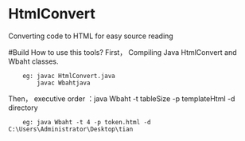 # HtmlConvert

Converting code to HTML for easy source reading

#Build
How to use this tools?
   First， Compiling Java HtmlConvert and Wbaht classes.
   
        eg: javac HtmlConvert.java  
            javac Wbahtjava
            
   Then， executive order ：java Wbaht -t tableSize -p templateHtml -d directory
   
        eg: java Wbaht -t 4 -p token.html -d C:\Users\Administrator\Desktop\tian
